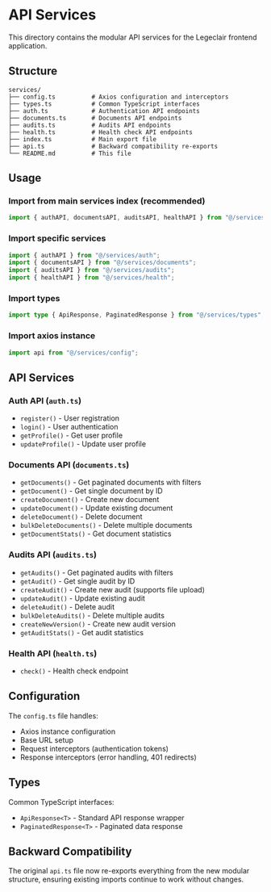 # API Services

This directory contains the modular API services for the Legeclair frontend application.

## Structure

```
services/
├── config.ts          # Axios configuration and interceptors
├── types.ts           # Common TypeScript interfaces
├── auth.ts            # Authentication API endpoints
├── documents.ts       # Documents API endpoints
├── audits.ts          # Audits API endpoints
├── health.ts          # Health check API endpoints
├── index.ts           # Main export file
├── api.ts             # Backward compatibility re-exports
└── README.md          # This file
```

## Usage

### Import from main services index (recommended)

```typescript
import { authAPI, documentsAPI, auditsAPI, healthAPI } from "@/services";
```

### Import specific services

```typescript
import { authAPI } from "@/services/auth";
import { documentsAPI } from "@/services/documents";
import { auditsAPI } from "@/services/audits";
import { healthAPI } from "@/services/health";
```

### Import types

```typescript
import type { ApiResponse, PaginatedResponse } from "@/services/types";
```

### Import axios instance

```typescript
import api from "@/services/config";
```

## API Services

### Auth API (`auth.ts`)

- `register()` - User registration
- `login()` - User authentication
- `getProfile()` - Get user profile
- `updateProfile()` - Update user profile

### Documents API (`documents.ts`)

- `getDocuments()` - Get paginated documents with filters
- `getDocument()` - Get single document by ID
- `createDocument()` - Create new document
- `updateDocument()` - Update existing document
- `deleteDocument()` - Delete document
- `bulkDeleteDocuments()` - Delete multiple documents
- `getDocumentStats()` - Get document statistics

### Audits API (`audits.ts`)

- `getAudits()` - Get paginated audits with filters
- `getAudit()` - Get single audit by ID
- `createAudit()` - Create new audit (supports file upload)
- `updateAudit()` - Update existing audit
- `deleteAudit()` - Delete audit
- `bulkDeleteAudits()` - Delete multiple audits
- `createNewVersion()` - Create new audit version
- `getAuditStats()` - Get audit statistics

### Health API (`health.ts`)

- `check()` - Health check endpoint

## Configuration

The `config.ts` file handles:

- Axios instance configuration
- Base URL setup
- Request interceptors (authentication tokens)
- Response interceptors (error handling, 401 redirects)

## Types

Common TypeScript interfaces:

- `ApiResponse<T>` - Standard API response wrapper
- `PaginatedResponse<T>` - Paginated data response

## Backward Compatibility

The original `api.ts` file now re-exports everything from the new modular structure, ensuring existing imports continue to work without changes.

